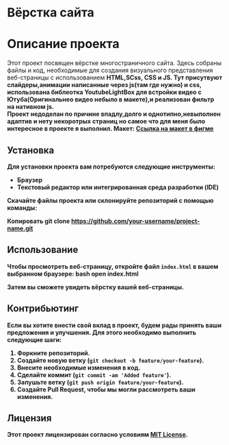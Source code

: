# Вёрстка сайта
# Описание проекта

Этот проект посвящен вёрстке многостраничного сайта. Здесь собраны файлы и код, необходимые для создания визуального представления веб-страницы с использованием <strong>HTML<strong/>,<strong>SCss<strong/>, <strong>CSS<strong/> и <strong>JS<strong/>.
Тут присутвуют слайдеры,анимации написанные через js(там где нужно) и css, использована библеотка <strong>YoutubeLightBox<strong/> для встройки видео с Ютуба(Оригинальнео видео небыло в макете),и реализован фильтр на нативном js.<br/>
Проект недоделан по причине впадлу,долго и однотипно,невыполнен адаптив и нету некоротрых страниц но самое что для меня было интересное в проекте я выполнил.
Макет: <a href="https://www.figma.com/file/zjh38OZZn2JYBrUKrVvfWW/Createx-Marathon---info-(Copy)?type=design&node-id=0-1&mode=design">Ссылка на макет в фигме<a/>

## Установка

Для установки проекта вам потребуются следующие инструменты:

- Браузер
- Текстовый редактор или интегрированная среда разработки (IDE)

Скачайте файлы проекта или склонируйте репозиторий с помощью команды:

Копировать
git clone https://github.com/your-username/project-name.git

## Использование

Чтобы просмотреть веб-страницу, откройте файл `index.html` в вашем выбранном браузере:
bash
open index.html

Затем вы сможете увидеть вёрстку вашей веб-страницы.

## Контрибьютинг

Если вы хотите внести свой вклад в проект, будем рады принять ваши предложения и улучшения. Для этого необходимо выполнить следующие шаги:

1. Форкните репозиторий.
2. Создайте новую ветку (`git checkout -b feature/your-feature`).
3. Внесите необходимые изменения в код.
4. Сделайте коммит (`git commit -am 'Added feature'`).
5. Запушьте ветку (`git push origin feature/your-feature`).
6. Создайте Pull Request, чтобы мы могли рассмотреть ваши изменения.

## Лицензия

Этот проект лицензирован согласно условиям [MIT License](LICENSE).

